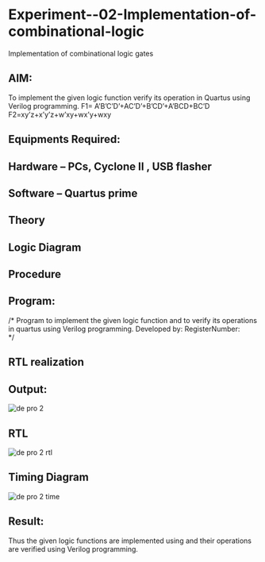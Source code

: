 # Experiment--02-Implementation-of-combinational-logic
Implementation of combinational logic gates
 
## AIM:
To implement the given logic function verify its operation in Quartus using Verilog programming.
 F1= A’B’C’D’+AC’D’+B’CD’+A’BCD+BC’D
F2=xy’z+x’y’z+w’xy+wx’y+wxy
 
 
 
## Equipments Required:
## Hardware – PCs, Cyclone II , USB flasher
## Software – Quartus prime


## Theory
 

## Logic Diagram
## Procedure
## Program:
/*
Program to implement the given logic function and to verify its operations in quartus using Verilog programming.
Developed by: 
RegisterNumber:  
*/
## RTL realization

## Output:
![de pro 2](https://github.com/AnbuSelvanS7/Experiment--02-Implementation-of-combinational-logic-/assets/151528411/003fc877-2910-4609-bdf0-db06b81010a9)

## RTL
![de pro 2 rtl](https://github.com/AnbuSelvanS7/Experiment--02-Implementation-of-combinational-logic-/assets/151528411/4b774742-0010-4239-a2ff-967b46741040)

## Timing Diagram
![de pro 2 time](https://github.com/AnbuSelvanS7/Experiment--02-Implementation-of-combinational-logic-/assets/151528411/a152f1db-6842-4f56-8082-e756c37ff441)

## Result:
Thus the given logic functions are implemented using  and their operations are verified using Verilog programming.
